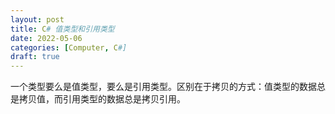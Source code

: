 ```yaml
---
layout: post
title: C# 值类型和引用类型
date: 2022-05-06
categories: [Computer, C#]
draft: true
---
```


一个类型要么是值类型，要么是引用类型。区别在于拷贝的方式：值类型的数据总是拷贝值，而引用类型的数据总是拷贝引用。
